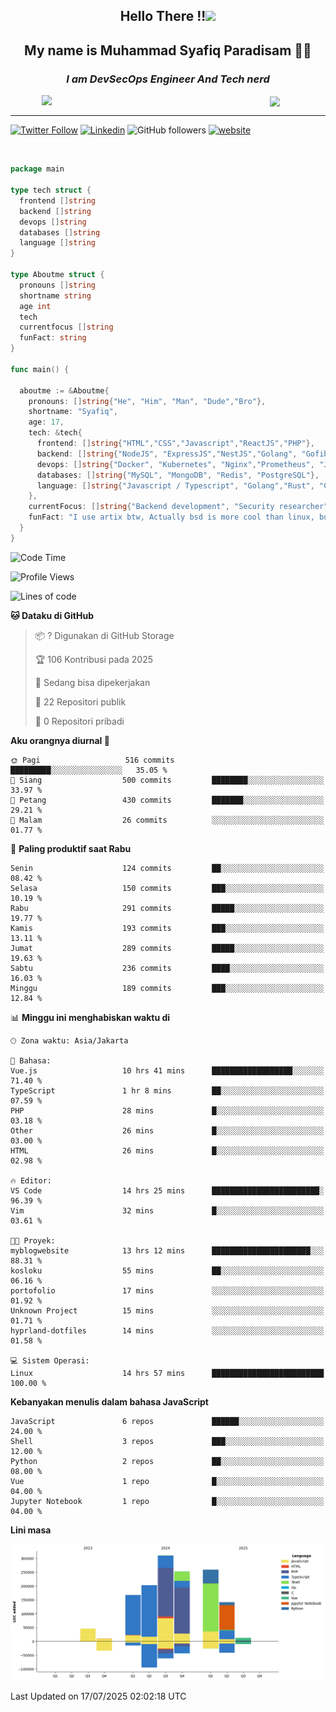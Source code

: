 <h2 align="center">

Hello There !!<img src="https://media.giphy.com/media/12oufCB0MyZ1Go/giphy.gif" width="50"></h2>

<h2 align="center">My name is Muhammad Syafiq Paradisam 👋👋</h2>

<h3 align="center"><em>I am DevSecOps Engineer And Tech nerd
</em></h3>

<img align="left" style="margin-left: 50px" src="https://static.zerochan.net/Alina.Clover.1024.4345060.webp" width="315"/>

<img align="center" style="margin-left: 50px" src="https://i.pinimg.com/736x/69/82/aa/6982aafd816ea48f48d0639c7797915c.jpg" width=250/>

<hr/>

[![Twitter Follow](https://img.shields.io/twitter/follow/misteranmol?label=Follow)](https://x.com/FikkzOutfit)
[![Linkedin](https://img.shields.io/badge/-syafiq-blue?style=square&logo=Linkedin&logoColor=white&link=https://www.linkedin.com/in/syafiq-paradisam/)](https://id.linkedin.com/in/syafiq-paradisam-b72749258)
![GitHub followers](https://img.shields.io/github/followers/syafiqparadisam?label=Follower&style=social)
[![website](https://img.shields.io/badge/Website-46a2f1.svg?&style=flat-square&logo=Google-Chrome&logoColor=white&link=https://anmolsingh.me/)](https://syafiq-paradisam.my.id)

<br/>

```go
package main

type tech struct {
  frontend []string
  backend []string
  devops []string
  databases []string
  language []string
}

type Aboutme struct {
  pronouns []string
  shortname string
  age int
  tech
  currentfocus []string
  funFact: string
}

func main() {

  aboutme := &Aboutme{
    pronouns: []string{"He", "Him", "Man", "Dude","Bro"},
    shortname: "Syafiq",
    age: 17,
    tech: &tech{
      frontend: []string{"HTML","CSS","Javascript","ReactJS","PHP"},
      backend: []string{"NodeJS", "ExpressJS","NestJS","Golang", "Gofiber", "Actixweb", "PHP", "Laravel", "Flask"},
      devops: []string{"Docker", "Kubernetes", "Nginx","Prometheus", "Jaeger", "Grafana", "Linux", "CI / CD"},
      databases: []string{"MySQL", "MongoDB", "Redis", "PostgreSQL"},
      language: []string{"Javascript / Typescript", "Golang","Rust", "C", "PHP","C++"}
    },
    currentFocus: []string{"Backend development", "Security researcher", "Blue team security","DevSecOps engineer"},
    funFact: "I use artix btw, Actually bsd is more cool than linux, but i can't use it because software issue, I am weaboo but not too much"
  }
}

```

<!--START_SECTION:waka-->
![Code Time](http://img.shields.io/badge/Code%20Time-371%20hrs%2015%20mins-blue)

![Profile Views](http://img.shields.io/badge/Profil%20dilihat-8-blue)

![Lines of code](https://img.shields.io/badge/Sejak%20Hello%20World%20aku%20telah%20menulis-1.4%20million%20baris%20kode-blue)

**🐱 Dataku di GitHub** 

> 📦 ? Digunakan di GitHub Storage 
 > 
> 🏆 106 Kontribusi pada 2025
 > 
> 💼 Sedang bisa dipekerjakan
 > 
> 📜 22 Repositori publik 
 > 
> 🔑 0 Repositori pribadi 
 > 
**Aku orangnya diurnal 🐤** 

```text
🌞 Pagi                   516 commits         █████████░░░░░░░░░░░░░░░░   35.05 % 
🌆 Siang                  500 commits         ████████░░░░░░░░░░░░░░░░░   33.97 % 
🌃 Petang                 430 commits         ███████░░░░░░░░░░░░░░░░░░   29.21 % 
🌙 Malam                  26 commits          ░░░░░░░░░░░░░░░░░░░░░░░░░   01.77 % 
```
📅 **Paling produktif saat Rabu** 

```text
Senin                    124 commits         ██░░░░░░░░░░░░░░░░░░░░░░░   08.42 % 
Selasa                   150 commits         ███░░░░░░░░░░░░░░░░░░░░░░   10.19 % 
Rabu                     291 commits         █████░░░░░░░░░░░░░░░░░░░░   19.77 % 
Kamis                    193 commits         ███░░░░░░░░░░░░░░░░░░░░░░   13.11 % 
Jumat                    289 commits         █████░░░░░░░░░░░░░░░░░░░░   19.63 % 
Sabtu                    236 commits         ████░░░░░░░░░░░░░░░░░░░░░   16.03 % 
Minggu                   189 commits         ███░░░░░░░░░░░░░░░░░░░░░░   12.84 % 
```


📊 **Minggu ini menghabiskan waktu di** 

```text
🕑︎ Zona waktu: Asia/Jakarta

💬 Bahasa: 
Vue.js                   10 hrs 41 mins      ██████████████████░░░░░░░   71.40 % 
TypeScript               1 hr 8 mins         ██░░░░░░░░░░░░░░░░░░░░░░░   07.59 % 
PHP                      28 mins             █░░░░░░░░░░░░░░░░░░░░░░░░   03.18 % 
Other                    26 mins             █░░░░░░░░░░░░░░░░░░░░░░░░   03.00 % 
HTML                     26 mins             █░░░░░░░░░░░░░░░░░░░░░░░░   02.98 % 

🔥 Editor: 
VS Code                  14 hrs 25 mins      ████████████████████████░   96.39 % 
Vim                      32 mins             █░░░░░░░░░░░░░░░░░░░░░░░░   03.61 % 

🐱‍💻 Proyek: 
myblogwebsite            13 hrs 12 mins      ██████████████████████░░░   88.31 % 
kosloku                  55 mins             ██░░░░░░░░░░░░░░░░░░░░░░░   06.16 % 
portofolio               17 mins             ░░░░░░░░░░░░░░░░░░░░░░░░░   01.92 % 
Unknown Project          15 mins             ░░░░░░░░░░░░░░░░░░░░░░░░░   01.71 % 
hyprland-dotfiles        14 mins             ░░░░░░░░░░░░░░░░░░░░░░░░░   01.58 % 

💻 Sistem Operasi: 
Linux                    14 hrs 57 mins      █████████████████████████   100.00 % 
```

**Kebanyakan menulis dalam bahasa JavaScript** 

```text
JavaScript               6 repos             ██████░░░░░░░░░░░░░░░░░░░   24.00 % 
Shell                    3 repos             ███░░░░░░░░░░░░░░░░░░░░░░   12.00 % 
Python                   2 repos             ██░░░░░░░░░░░░░░░░░░░░░░░   08.00 % 
Vue                      1 repo              █░░░░░░░░░░░░░░░░░░░░░░░░   04.00 % 
Jupyter Notebook         1 repo              █░░░░░░░░░░░░░░░░░░░░░░░░   04.00 % 
```



**Lini masa**

![Lines of Code chart](https://raw.githubusercontent.com/syafiqparadisam/syafiqparadisam/master/assets/bar_graph.png)


 Last Updated on 17/07/2025 02:02:18 UTC
<!--END_SECTION:waka-->
